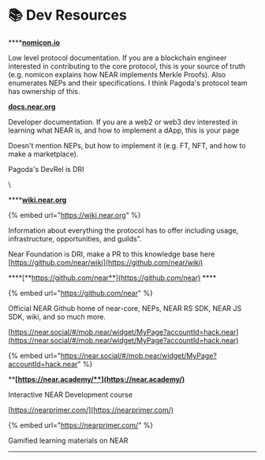 # 📚 Dev Resources

****[**nomicon.io** ](https://nomicon.io/)

Low level protocol documentation. If you are a blockchain engineer interested in contributing to the core protocol, this is your source of truth (e.g. nomicon explains how NEAR implements Merkle Proofs). Also enumerates NEPs and their specifications. I think Pagoda's protocol team has ownership of this.



****[**docs.near.org**](https://docs.near.org/)****

Developer documentation. If you are a web2 or web3 dev interested in learning what NEAR is, and how to implement a dApp, this is your page

Doesn't mention NEPs, but how to implement it (e.g. FT, NFT, and how to make a marketplace).&#x20;

Pagoda's DevRel is DRI

\


****[**wiki.near.org**](https://wiki.near.org/)

{% embed url="https://wiki.near.org" %}

Information about everything the protocol has to offer including usage, infrastructure, opportunities, and guilds".&#x20;

Near Foundation is DRI, make a PR to this knowledge base here [https://github.com/near/wiki](https://github.com/near/wiki)

****[**https://github.com/near**](https://github.com/near) ****&#x20;

{% embed url="https://github.com/near" %}

Official NEAR Github home of near-core, NEPs, NEAR RS SDK, NEAR JS SDK, wiki, and so much more.&#x20;

[https://near.social/#/mob.near/widget/MyPage?accountId=hack.near](https://near.social/#/mob.near/widget/MyPage?accountId=hack.near)

{% embed url="https://near.social/#/mob.near/widget/MyPage?accountId=hack.near" %}

****[**https://near.academy/**](https://near.academy/)****

Interactive NEAR Development course



[https://nearprimer.com/](https://nearprimer.com/)

{% embed url="https://nearprimer.com/" %}

Gamified learning materials on NEAR



****
